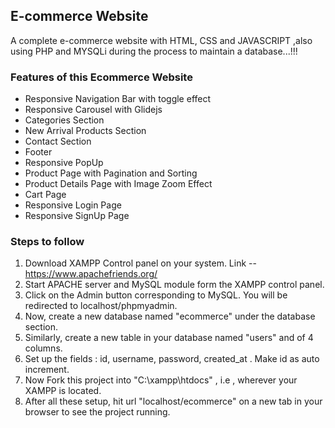 ## E-commerce Website
A complete e-commerce website with HTML, CSS and JAVASCRIPT ,also using PHP and MYSQLi during the process to maintain a database...!!!

### Features of this Ecommerce Website

- Responsive Navigation Bar with toggle effect
- Responsive Carousel with Glidejs
- Categories Section
- New Arrival Products Section
- Contact Section
- Footer
- Responsive PopUp
- Product Page with Pagination and Sorting
- Product Details Page with Image Zoom Effect
- Cart Page
- Responsive Login Page
- Responsive SignUp Page

### Steps to follow 
1. Download XAMPP Control panel on your system. Link -- https://www.apachefriends.org/ <br>
2. Start APACHE server and MySQL module form the XAMPP control panel.<br>
3. Click on the Admin button corresponding to MySQL. You will be redirected to localhost/phpmyadmin. <br>
4. Now, create a new database named "ecommerce" under the database section. <br>
5. Similarly, create a new table in your database named "users" and of 4 columns. <br>
6. Set up the fields : id, username, password, created_at . Make id as auto increment. <br>
7. Now Fork this project into "C:\xampp\htdocs" , i.e , wherever your XAMPP is located. <br>
8. After all these setup, hit url "localhost/ecommerce" on a new tab in your browser to see the project running. <br>

